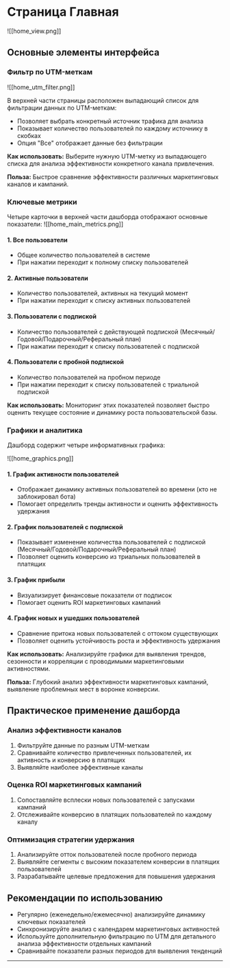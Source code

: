 # Страница Главная

![[home_view.png]]

## Основные элементы интерфейса

### Фильтр по UTM-меткам

![[home_utm_filter.png]]

В верхней части страницы расположен выпадающий список для фильтрации данных по UTM-меткам:

- Позволяет выбрать конкретный источник трафика для анализа
- Показывает количество пользователей по каждому источнику в скобках
- Опция "Все" отображает данные без фильтрации

**Как использовать:** Выберите нужную UTM-метку из выпадающего списка для анализа эффективности конкретного канала привлечения.

**Польза:** Быстрое сравнение эффективности различных маркетинговых каналов и кампаний.

### Ключевые метрики

Четыре карточки в верхней части дашборда отображают основные показатели:
![[home_main_metrics.png]]

#### 1. Все пользователи
- Общее количество пользователей в системе
- При нажатии переходит к полному списку пользователей

#### 2. Активные пользователи
- Количество пользователей, активных на текущий момент
- При нажатии переходит к списку активных пользователей

#### 3. Пользователи с подпиской
- Количество пользователей с действующей подпиской (Месячный/Годовой/Подарочный/Реферальный план)
- При нажатии переходит к списку пользователей с подпиской

#### 4. Пользователи с пробной подпиской
- Количество пользователей на пробном периоде
- При нажатии переходит к списку пользователей с триальной подпиской

**Как использовать:** Мониторинг этих показателей позволяет быстро оценить текущее состояние и динамику роста пользовательской базы.

### Графики и аналитика

Дашборд содержит четыре информативных графика:

![[home_graphics.png]]
#### 1. График активности пользователей
- Отображает динамику активных пользователей во времени (кто не заблокировал бота)
- Помогает определить тренды активности и оценить эффективность удержания

#### 2. График пользователей с подпиской
- Показывает изменение количества пользователей с подпиской (Месячный/Годовой/Подарочный/Реферальный план)
- Позволяет оценить конверсию из триальных пользователей в платящих

#### 3. График прибыли
- Визуализирует финансовые показатели от подписок
- Помогает оценить ROI маркетинговых кампаний

#### 4. График новых и ушедших пользователей
- Сравнение притока новых пользователей с оттоком существующих
- Позволяет оценить устойчивость роста и эффективность удержания

**Как использовать:** Анализируйте графики для выявления трендов, сезонности и корреляции с проводимыми маркетинговыми активностями.

**Польза:** Глубокий анализ эффективности маркетинговых кампаний, выявление проблемных мест в воронке конверсии.

## Практическое применение дашборда

### Анализ эффективности каналов
1. Фильтруйте данные по разным UTM-меткам
2. Сравнивайте количество привлеченных пользователей, их активность и конверсию в платящих
3. Выявляйте наиболее эффективные каналы

### Оценка ROI маркетинговых кампаний
1. Сопоставляйте всплески новых пользователей с запусками кампаний
2. Отслеживайте конверсию в платящих пользователей по каждому каналу

### Оптимизация стратегии удержания
1. Анализируйте отток пользователей после пробного периода
2. Выявляйте сегменты с высоким показателем конверсии в платящих пользователей
3. Разрабатывайте целевые предложения для повышения удержания

## Рекомендации по использованию

- Регулярно (еженедельно/ежемесячно) анализируйте динамику ключевых показателей
- Синхронизируйте анализ с календарем маркетинговых активностей
- Используйте дополнительную фильтрацию по UTM для детального анализа эффективности отдельных кампаний
- Сравнивайте показатели разных периодов для выявления тенденций

---


